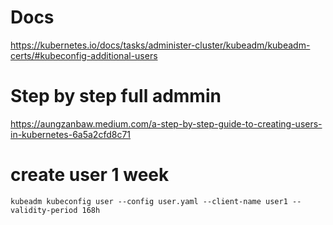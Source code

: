 # Docs
https://kubernetes.io/docs/tasks/administer-cluster/kubeadm/kubeadm-certs/#kubeconfig-additional-users

# Step by step full admmin
https://aungzanbaw.medium.com/a-step-by-step-guide-to-creating-users-in-kubernetes-6a5a2cfd8c71

# create user 1 week
```commandline
kubeadm kubeconfig user --config user.yaml --client-name user1 --validity-period 168h
```

